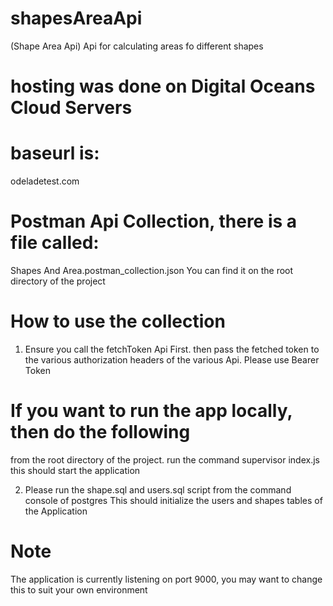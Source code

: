 # shapesAreaApi
(Shape Area Api) Api for calculating areas fo different shapes

# hosting was done on Digital Oceans Cloud Servers

# baseurl is:
odeladetest.com

# Postman Api Collection, there is a file called: 
Shapes And Area.postman_collection.json
You can find it on the root directory of the project

# How to use the collection
1. Ensure you call the fetchToken Api First. then pass the fetched
token to the various authorization headers of the various Api.
Please use Bearer Token

# If you want to run the app locally, then do the following
from the root directory of the project. run the command
supervisor index.js
this should start the application

2. Please run the shape.sql and users.sql script from the command console of postgres
   This should initialize the users and shapes tables of the Application

# Note
The application is currently listening on port 9000, you may want to 
change this to suit your own environment